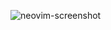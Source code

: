 ![neovim-screenshot](https://github.com/ramonmello/dotfiles/assets/32274883/a95dc7aa-6a78-4c10-a741-1fd39752771e)
